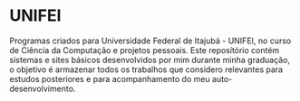 # UNIFEI
Programas criados para Universidade Federal de Itajubá - UNIFEI, no curso de Ciência da Computação e projetos pessoais. Este reposítório contém sistemas e sites básicos desenvolvidos por mim durante minha graduação, o objetivo é armazenar todos os trabalhos que considero relevantes para estudos posteriores e para acompanhamento do meu auto-desenvolvimento.
